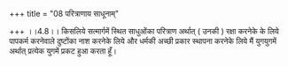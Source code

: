 +++
title = "08 परित्राणाय साधूनाम्"

+++
।।4.8।। किसलिये सत्मार्गमें स्थित साधुओंका परित्राण अर्थात् ( उनकी )
रक्षा करनेके के लिये पापकर्म करनेवाले दुष्टोंका नाश करनेके लिये और
धर्मकी अच्छी प्रकार स्थापना करनेके लिये मैं युगयुगमें अर्थात् प्रत्येक
युगमें प्रकट हुआ करता हूँ।
